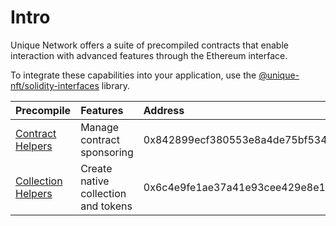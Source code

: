 # Intro

Unique Network offers a suite of precompiled contracts that enable interaction with advanced features through the Ethereum interface.

To integrate these capabilities into your application, use the [@unique-nft/solidity-interfaces](https://www.npmjs.com/package/@unique-nft/solidity-interfaces) library.

|Precompile|Features|Address|
|:-|:------|:---|
|[Contract Helpers](./contract-helpers.md)|Manage contract sponsoring|0x842899ecf380553e8a4de75bf534cdf6fbf64049|
|[Collection Helpers](./collection-helpers.md)|Create native collection and tokens|0x6c4e9fe1ae37a41e93cee429e8e1881abdcbb54f|